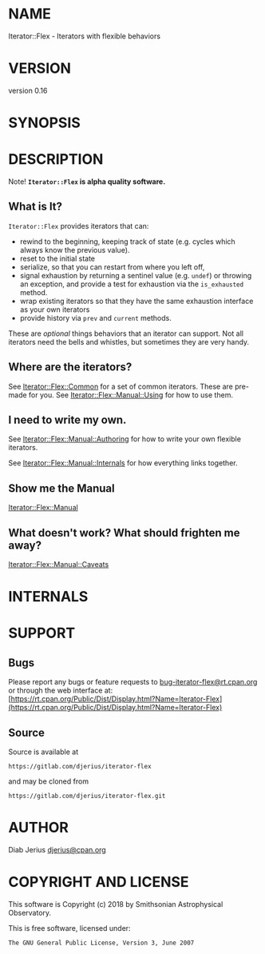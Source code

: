 # NAME

Iterator::Flex - Iterators with flexible behaviors

# VERSION

version 0.16

# SYNOPSIS

# DESCRIPTION

Note! **`Iterator::Flex` is alpha quality software.**

## What is It?

`Iterator::Flex` provides iterators that can:

- rewind to the beginning, keeping track of state (e.g. cycles which
always know the previous value).
- reset to the initial state
- serialize, so that you can restart from where you left off,
- signal exhaustion by returning a sentinel value (e.g. `undef`) or throwing
an exception, and provide a test for exhaustion via the `is_exhausted` method.
- wrap existing iterators so that they have the same exhaustion interface
as your own iterators
- provide history via `prev` and `current` methods.

These are _optional_ things behaviors that an iterator can support.  Not all
iterators need the bells and whistles, but sometimes they are very handy.

## Where are the iterators?

See [Iterator::Flex::Common](https://metacpan.org/pod/Iterator%3A%3AFlex%3A%3ACommon) for a set of common iterators.  These
are pre-made for you.  See [Iterator::Flex::Manual::Using](https://metacpan.org/pod/Iterator%3A%3AFlex%3A%3AManual%3A%3AUsing) for how to
use them.

## I need to write my own.

See [Iterator::Flex::Manual::Authoring](https://metacpan.org/pod/Iterator%3A%3AFlex%3A%3AManual%3A%3AAuthoring) for how to write your own
flexible iterators.

See [Iterator::Flex::Manual::Internals](https://metacpan.org/pod/Iterator%3A%3AFlex%3A%3AManual%3A%3AInternals) for how everything links
together.

## Show me the Manual

[Iterator::Flex::Manual](https://metacpan.org/pod/Iterator%3A%3AFlex%3A%3AManual)

## What doesn't work?  What should frighten me away?

[Iterator::Flex::Manual::Caveats](https://metacpan.org/pod/Iterator%3A%3AFlex%3A%3AManual%3A%3ACaveats)

# INTERNALS

# SUPPORT

## Bugs

Please report any bugs or feature requests to bug-iterator-flex@rt.cpan.org  or through the web interface at: [https://rt.cpan.org/Public/Dist/Display.html?Name=Iterator-Flex](https://rt.cpan.org/Public/Dist/Display.html?Name=Iterator-Flex)

## Source

Source is available at

    https://gitlab.com/djerius/iterator-flex

and may be cloned from

    https://gitlab.com/djerius/iterator-flex.git

# AUTHOR

Diab Jerius <djerius@cpan.org>

# COPYRIGHT AND LICENSE

This software is Copyright (c) 2018 by Smithsonian Astrophysical Observatory.

This is free software, licensed under:

    The GNU General Public License, Version 3, June 2007
